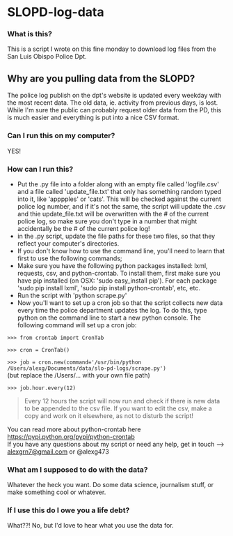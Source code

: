 # SLOPD-log-data

### What is this?
This is a script I wrote on this fine monday to download log files from the San Luis Obispo Police Dpt.

## Why are you pulling data from the SLOPD?
The police log publish on the dpt's website is updated every weekday with the most recent data. The old data, ie. activity from previous days, is lost. While I'm sure the public can probably request older data from the PD, this is much easier and everything is put into a nice CSV format.

### Can I run this on my computer?
YES!

### How can I run this?
- Put the .py file into a folder along with an empty file called 'logfile.csv' and a file called 'update_file.txt' that only has something random typed into it, like 'apppples' or 'cats'. This will be checked against the current police log number, and if it's not the same, the script will update the .csv and thie update_file.txt will be overwritten with the # of the current police log, so make sure you don't type in a number that might accidentally be the # of the current police log!
- in the .py script, update the file paths for these two files, so that they reflect your computer's directories.
- If you don't know how to use the command line, you'll need to learn that first to use the following commands;
- Make sure you have the following python packages installed: lxml, requests, csv, and python-crontab. To install them, first make sure you have pip installed (on OSX: 'sudo easy_install pip'). For each package 'sudo pip install lxml', 'sudo pip install python-crontab', etc, etc.
- Run the script with 'python scrape.py'
- Now you'll want to set up a cron job so that the script collects new data every time the police department updates the log. To do this, type python on the command line to start a new python console. The following command will set up a cron job: 

```>>> from crontab import CronTab```

```>>> cron = CronTab()``` 

```>>> job = cron.new(command='/usr/bin/python /Users/alexg/Documents/data/slo-pd-logs/scrape.py')```  
(but replace the /Users/... with your own file path) 

```>>> job.hour.every(12)```  

> Every 12 hours the script will now run and check if there is new data to be appended to the csv file. If you want to edit the csv, make a copy and work on it elsewhere, as not to disturb the script!  

You can read more about python-crontab here https://pypi.python.org/pypi/python-crontab  
If you have any questions about my script or need any help, get in touch --> alexgrn7@gmail.com or @alexg473

### What am I supposed to do with the data?
Whatever the heck you want. Do some data science, journalism stuff, or make something cool or whatever.

### If I use this do I owe you a life debt?
What??! No, but I'd love to hear what you use the data for.
